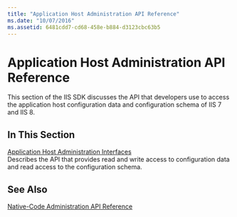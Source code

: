 ```yaml
---
title: "Application Host Administration API Reference"
ms.date: "10/07/2016"
ms.assetid: 6481cdd7-cd68-458e-b884-d3123cbc63b5
---
```

# Application Host Administration API Reference
This section of the IIS SDK discusses the API that developers use to access the application host configuration data and configuration schema of IIS 7 and IIS 8.  
  
## In This Section  
 [Application Host Administration Interfaces](../../web-development-reference/native-code-api-reference/application-host-administration-interfaces.md)  
 Describes the API that provides read and write access to configuration data and read access to the configuration schema.  
  
## See Also  
 [Native-Code Administration API Reference](../../web-development-reference/native-code-api-reference/native-code-administration-api-reference.md)